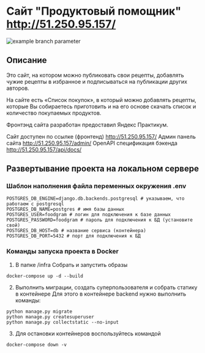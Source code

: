 # Сайт "Продуктовый помощник" http://51.250.95.157/

![example branch parameter](https://github.com/dmorozov-box/foodgram-project-react/actions/workflows/foodgram_workflow.yml/badge.svg?event=push)

## Описание

Это сайт, на котором можно публиковать свои рецепты, добавлять чужие рецепты в избранное и подписываться на публикации других авторов. 

На сайте есть «Список покупок», в который можно добавлять рецепты, которые Вы собираетесь приготовить и на его основе скачать список и количество покупаемых продуктов.

Фронтэнд сайта разработан предоставил Яндекс Практикум.

Сайт доступен по ссылке (фронтенд) http://51.250.95.157/
Админ панель сайта http://51.250.95.157/admin/
OpenAPI спецификация бэкенда http://51.250.95.157/api/docs/

## Развертывание проекта на локальном сервере

### Шаблон наполнения файла переменных окружения .env
```
POSTGRES_DB_ENGINE=django.db.backends.postgresql # указываем, что работаем с postgresql
POSTGRES_DB_NAME=postgres # имя базы данных
POSTGRES_USER=foodgram # логин для подключения к базе данных
POSTGRES_PASSWORD=foodgram # пароль для подключения к БД (установите свой)
POSTGRES_DB_HOST=db # название сервиса (контейнера)
POSTGRES_DB_PORT=5432 # порт для подключения к БД 
```

### Команды запуска проекта в Docker

1. В папке /infra Собрать и запустить образы
```
docker-compose up -d --build
```
2. Выполнить миграции, создать суперпользователя и собрать статику в контейнере
Для этого в контейнере backend нужно выполнить команды:
```
python manage.py migrate
python manage.py createsuperuser
python manage.py collectstatic --no-input
```
3. Для остановки контейнеров воспользуйтесь командой
```
docker-compose down -v
```